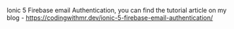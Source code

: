 Ionic 5 Firebase email Authentication, you can find the tutorial article on my blog - https://codingwithmr.dev/ionic-5-firebase-email-authentication/